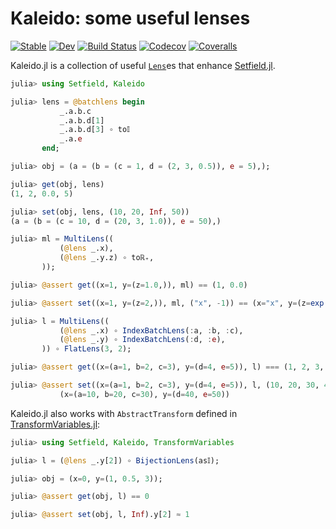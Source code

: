 # Kaleido: some useful lenses

[![Stable](https://img.shields.io/badge/docs-stable-blue.svg)](https://tkf.github.io/Kaleido.jl/stable)
[![Dev](https://img.shields.io/badge/docs-dev-blue.svg)](https://tkf.github.io/Kaleido.jl/dev)
[![Build Status](https://travis-ci.com/tkf/Kaleido.jl.svg?branch=master)](https://travis-ci.com/tkf/Kaleido.jl)
[![Codecov](https://codecov.io/gh/tkf/Kaleido.jl/branch/master/graph/badge.svg)](https://codecov.io/gh/tkf/Kaleido.jl)
[![Coveralls](https://coveralls.io/repos/github/tkf/Kaleido.jl/badge.svg?branch=master)](https://coveralls.io/github/tkf/Kaleido.jl?branch=master)

Kaleido.jl is a collection of useful
[`Lens`](https://jw3126.github.io/Setfield.jl/latest/index.html#Setfield.Lens)es
that enhance [Setfield.jl](https://github.com/jw3126/Setfield.jl).

```julia
julia> using Setfield, Kaleido

julia> lens = @batchlens begin
           _.a.b.c
           _.a.b.d[1]
           _.a.b.d[3] ∘ to𝕀
           _.a.e
       end;

julia> obj = (a = (b = (c = 1, d = (2, 3, 0.5)), e = 5),);

julia> get(obj, lens)
(1, 2, 0.0, 5)

julia> set(obj, lens, (10, 20, Inf, 50))
(a = (b = (c = 10, d = (20, 3, 1.0)), e = 50),)

julia> ml = MultiLens((
           (@lens _.x),
           (@lens _.y.z) ∘ toℝ₊,
       ));

julia> @assert get((x=1, y=(z=1.0,)), ml) == (1, 0.0)

julia> @assert set((x=1, y=(z=2,)), ml, ("x", -1)) == (x="x", y=(z=exp(-1),))

julia> l = MultiLens((
           (@lens _.x) ∘ IndexBatchLens(:a, :b, :c),
           (@lens _.y) ∘ IndexBatchLens(:d, :e),
       )) ∘ FlatLens(3, 2);

julia> @assert get((x=(a=1, b=2, c=3), y=(d=4, e=5)), l) === (1, 2, 3, 4, 5)

julia> @assert set((x=(a=1, b=2, c=3), y=(d=4, e=5)), l, (10, 20, 30, 40, 50)) ===
           (x=(a=10, b=20, c=30), y=(d=40, e=50))
```

Kaleido.jl also works with `AbstractTransform` defined in
[TransformVariables.jl](https://github.com/tpapp/TransformVariables.jl):

```julia
julia> using Setfield, Kaleido, TransformVariables

julia> l = (@lens _.y[2]) ∘ BijectionLens(as𝕀);

julia> obj = (x=0, y=(1, 0.5, 3));

julia> @assert get(obj, l) == 0

julia> @assert set(obj, l, Inf).y[2] ≈ 1
```
